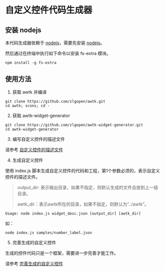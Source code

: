 # 自定义控件代码生成器

## 安装 nodejs

本代码生成器依赖于 [nodejs](https://nodejs.org/zh-cn/)，需要先安装 [nodejs](https://nodejs.org/zh-cn/)。

然后通过在终端中执行如下命令以安装 fs-extra 模块。

```
npm install -g fs-extra
```

## 使用方法

1. 获取 awtk 并编译

```
git clone https://github.com/zlgopen/awtk.git
cd awtk; scons; cd -
```

2. 获取 awtk-widget-generator

```
git clone https://github.com/zlgopen/awtk-widget-generator.git
cd awtk-widget-generator
```

3. 编写自定义控件的描述文件

请参考 [自定义控件的描述文件](docs/widget_desc.md)

4. 生成自定义控件

使用 index.js 脚本生成自定义控件的代码和工程，第1个参数必须的，表示自定义控件的描述文件。

> output_dir: 表示输出目录，如果不指定，则默认生成的文件会放到上一级目录。
>
> awtk_dir：表示awtk所在的目录，如果不指定，则默认为“../awtk”。

```
Usage: node index.js widget_desc.json [output_dir] [awtk_dir]
```

如：

```
node index.js samples/number_label.json
```

5. 完善生成的自定义控件

生成的控件代码只是一个框架，需要进一步完善才能工作。

请参考 [完善生成的自定义控件](docs/improve_generated_widget.md)
